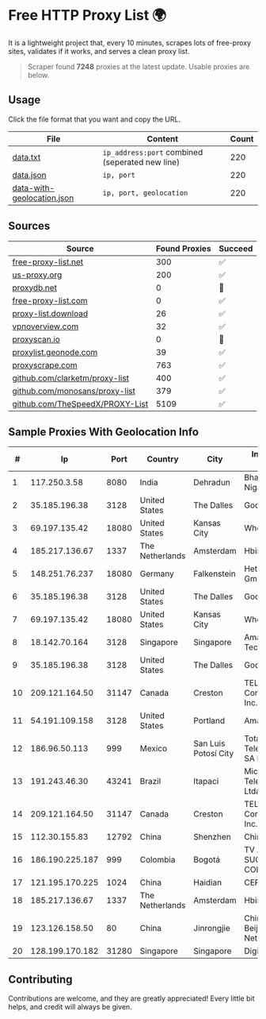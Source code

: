 
# Free HTTP Proxy List 🌍

It is a lightweight project that, every 10 minutes, scrapes lots of free-proxy sites, validates if it works, and serves a clean proxy list.


> Scraper found **7248** proxies at the latest update. Usable proxies are below.

## Usage

Click the file format that you want and copy the URL.


|File|Content|Count|
|----|-------|-----|
|[data.txt](https://raw.githubusercontent.com/themiralay/Proxy-List-World/master/data.txt)|`ip_address:port` combined (seperated new line)|220|
|[data.json](https://raw.githubusercontent.com/themiralay/Proxy-List-World/master/data.json)|`ip, port`|220|
|[data-with-geolocation.json](https://raw.githubusercontent.com/themiralay/Proxy-List-World/master/data-with-geolocation.json)|`ip, port, geolocation`|220|

## Sources

|Source|Found Proxies|Succeed|
|------|-------------|-------|
|[free-proxy-list.net](https://free-proxy-list.net)|300|✅|
|[us-proxy.org](https://www.us-proxy.org)|200|✅|
|[proxydb.net](http://proxydb.net)|0|🚫|
|[free-proxy-list.com](https://free-proxy-list.com/?page=&port=&type%5B%5D=http&type%5B%5D=https&up_time=0&search=Search)|0|✅|
|[proxy-list.download](https://www.proxy-list.download/HTTP)|26|✅|
|[vpnoverview.com](https://vpnoverview.com/privacy/anonymous-browsing/free-proxy-servers)|32|✅|
|[proxyscan.io](https://www.proxyscan.io)|0|🚫|
|[proxylist.geonode.com](https://proxylist.geonode.com/api/proxy-list?limit=300&page=1&sort_by=lastChecked&sort_type=desc&protocols=http,https)|39|✅|
|[proxyscrape.com](https://api.proxyscrape.com/v2/?request=displayproxies&protocol=http&timeout=10000&country=all&ssl=all&anonymity=all)|763|✅|
|[github.com/clarketm/proxy-list](https://raw.githubusercontent.com/clarketm/proxy-list/master/proxy-list-raw.txt)|400|✅|
|[github.com/monosans/proxy-list](https://raw.githubusercontent.com/monosans/proxy-list/main/proxies/http.txt)|379|✅|
|[github.com/TheSpeedX/PROXY-List](https://raw.githubusercontent.com/TheSpeedX/PROXY-List/master/http.txt)|5109|✅|


## Sample Proxies With Geolocation Info

|#|Ip|Port|Country|City|Internet Service Provider|
|-|--|----|-------|----|-------------------------|
|1|117.250.3.58|8080|India|Dehradun|Bharat Sanchar Nigam Ltd|
|2|35.185.196.38|3128|United States|The Dalles|Google LLC|
|3|69.197.135.42|18080|United States|Kansas City|WholeSale Internet|
|4|185.217.136.67|1337|The Netherlands|Amsterdam|Hbing Limited|
|5|148.251.76.237|18080|Germany|Falkenstein|Hetzner Online GmbH|
|6|35.185.196.38|3128|United States|The Dalles|Google LLC|
|7|69.197.135.42|18080|United States|Kansas City|WholeSale Internet|
|8|18.142.70.164|3128|Singapore|Singapore|Amazon Technologies Inc.|
|9|35.185.196.38|3128|United States|The Dalles|Google LLC|
|10|209.121.164.50|31147|Canada|Creston|TELUS Communications Inc.|
|11|54.191.109.158|3128|United States|Portland|Amazon.com, Inc.|
|12|186.96.50.113|999|Mexico|San Luis Potosí City|Total Play Telecomunicaciones SA De CV|
|13|191.243.46.30|43241|Brazil|Itapaci|Microturbo Telecomunicacoes Ltda-me|
|14|209.121.164.50|31147|Canada|Creston|TELUS Communications Inc.|
|15|112.30.155.83|12792|China|Shenzhen|China Mobile|
|16|186.190.225.187|999|Colombia|Bogotá|TV AZTECA SUCURSAL COLOMBIA|
|17|121.195.170.225|1024|China|Haidian|CERNET|
|18|185.217.136.67|1337|The Netherlands|Amsterdam|Hbing Limited|
|19|123.126.158.50|80|China|Jinrongjie|China Unicom Beijing Province Network|
|20|128.199.170.182|31280|Singapore|Singapore|DigitalOcean, LLC|



## Contributing

Contributions are welcome, and they are greatly appreciated! Every
little bit helps, and credit will always be given.

